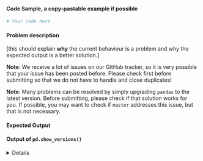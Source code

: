 #### Code Sample, a copy-pastable example if possible

```python
# Your code here

```
#### Problem description

[this should explain **why** the current behaviour is a problem and why the expected output is a better solution.]

**Note**: We receive a lot of issues on our GitHub tracker, so it is very possible that your issue has been posted before.
Please check first before submitting so that we do not have to handle and close duplicates!

**Note**: Many problems can be resolved by simply upgrading `pandas` to the latest version. Before submitting, please check
if that solution works for you. If possible, you may want to check if `master` addresses this issue, but that is not necessary.

#### Expected Output

#### Output of ``pd.show_versions()``

<details>

[paste the output of ``pd.show_versions()`` here below this line]

</details>
